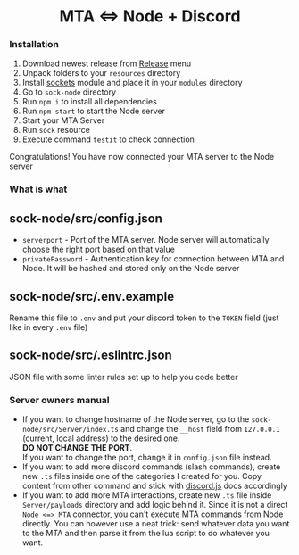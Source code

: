 <h1 align="center">MTA <=> Node + Discord</h1>

### Installation
1. Download newest release from [Release](./releases) menu
2. Unpack folders to your `resources` directory
3. Install [sockets](https://wiki.mtasa.com/Modules/Sockets) module and place it in your `modules` directory
4. Go to `sock-node` directory
5. Run `npm i` to install all dependencies
6. Run `npm start` to start the Node server
7. Start your MTA Server
8. Run `sock` resource
9. Execute command `testit` to check connection

Congratulations! You have now connected your MTA server to the Node server


### What is what
## sock-node/src/config.json
- `serverport` - Port of the MTA server. Node server will automatically choose the right port based on that value
- `privatePassword` - Authentication key for connection between MTA and Node. It will be hashed and stored only on the Node server

## sock-node/src/.env.example
Rename this file to `.env` and put your discord token to the `TOKEN` field (just like in every `.env` file)

## sock-node/src/.eslintrc.json
JSON file with some linter rules set up to help you code better


### Server owners manual
- If you want to change hostname of the Node server, go to the `sock-node/src/Server/index.ts` and change the `__host` field from `127.0.0.1` (current, local address) to the desired one.<br/>
**DO NOT CHANGE THE PORT**.<br/>
If you want to change the port, change it in `config.json` file instead.
- If you want to add more discord commands (slash commands), create new `.ts` files inside one of the categories I created for you. Copy content from other command and stick with [discord.js](https://discord.js.org) docs accordingly
- If you want to add more MTA interactions, create new `.ts` file inside `Server/payloads` directory and add logic behind it. Since it is not a direct `Node <=> MTA` connector, you can't execute MTA commands from Node directly.
You can however use a neat trick: send whatever data you want to the MTA and then parse it from the lua script to do whatever you want.